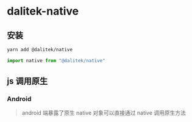 # dalitek-native

## 安装
```bash 
yarn add @dalitek/native
```
```js
import native from "@dalitek/native"
```

## js 调用原生

### Android

> android 端暴露了原生 native 对象可以直接通过 native 调用原生方法
